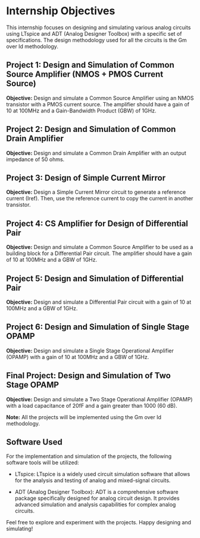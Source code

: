 # Internship Objectives

This internship focuses on designing and simulating various analog circuits using LTspice and ADT (Analog Designer Toolbox) with a specific set of specifications. The design methodology used for all the circuits is the Gm over Id methodology.

## Project 1: Design and Simulation of Common Source Amplifier (NMOS + PMOS Current Source)

**Objective:** 
Design and simulate a Common Source Amplifier using an NMOS transistor with a PMOS current source. The amplifier should have a gain of 10 at 100MHz and a Gain-Bandwidth Product (GBW) of 1GHz.

## Project 2: Design and Simulation of Common Drain Amplifier

**Objective:** 
Design and simulate a Common Drain Amplifier with an output impedance of 50 ohms.

## Project 3: Design of Simple Current Mirror

**Objective:** 
Design a Simple Current Mirror circuit to generate a reference current (Iref). Then, use the reference current to copy the current in another transistor.

## Project 4: CS Amplifier for Design of Differential Pair

**Objective:** 
Design and simulate a Common Source Amplifier to be used as a building block for a Differential Pair circuit. The amplifier should have a gain of 10 at 100MHz and a GBW of 1GHz.

## Project 5: Design and Simulation of Differential Pair

**Objective:** 
Design and simulate a Differential Pair circuit with a gain of 10 at 100MHz and a GBW of 1GHz.

## Project 6: Design and Simulation of Single Stage OPAMP

**Objective:** 
Design and simulate a Single Stage Operational Amplifier (OPAMP) with a gain of 10 at 100MHz and a GBW of 1GHz.

## Final Project: Design and Simulation of Two Stage OPAMP

**Objective:** 
Design and simulate a Two Stage Operational Amplifier (OPAMP) with a load capacitance of 20fF and a gain greater than 1000 (60 dB).

**Note:** 
All the projects will be implemented using the Gm over Id methodology.

## Software Used

For the implementation and simulation of the projects, the following software tools will be utilized:

- LTspice: LTspice is a widely used circuit simulation software that allows for the analysis and testing of analog and mixed-signal circuits.

- ADT (Analog Designer Toolbox): ADT is a comprehensive software package specifically designed for analog circuit design. It provides advanced simulation and analysis capabilities for complex analog circuits.

Feel free to explore and experiment with the projects. Happy designing and simulating!
